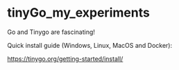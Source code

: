 # tinyGo_my_experiments

Go and Tinygo are fascinating! 

Quick install guide (Windows, Linux, MacOS and Docker): 

https://tinygo.org/getting-started/install/
